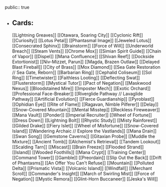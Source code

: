 public:: true
- ## Cards:
	[[Lightning Greaves]]
	[[Otawara, Soaring City]]
	[[Cyclonic Rift]]
	[[Curiosity]]
	[[Lotus Petal]]
	[[Phantasmal Image]]
	[[Jeweled Lotus]]
	[[Consecrated Sphinx]]
	[[Brainstorm]]
	[[Force of Will]]
	[[Underworld Breach]]
	[[Steam Vents]]
	[[Chrome Mox]]
	[[Simian Spirit Guide]]
	[[Chain of Vapor]]
	[[Dispel]]
	[[Mana Confluence]]
	[[Shivan Reef]]
	[[Dockside Extortionist]]
	[[Niv-Mizzet, Parun]]
	[[Magda, Brazen Outlaw]]
	[[Delayed Blast Fireball]]
	[[City of Brass]]
	[[Mox Diamond]]
	[[Sea Gate Restoration // Sea Gate, Reborn]]
	[[Barbarian Ring]]
	[[Cephalid Coliseum]]
	[[Sol Ring]]
	[[Timetwister]]
	[[Faithless Looting]]
	[[Deflecting Swat]]
	[[Flusterstorm]]
	[[Mystical Tutor]]
	[[Pact of Negation]]
	[[Maskwood Nexus]]
	[[Bloodstained Mire]]
	[[Imposter Mech]]
	[[Exotic Orchard]]
	[[Professional Face-Breaker]]
	[[Riverglide Pathway // Lavaglide Pathway]]
	[[Artificial Evolution]]
	[[Fierce Guardianship]]
	[[Pyroblast]]
	[[Ophidian Eye]]
	[[Rite of Flame]]
	[[Ragavan, Nimble Pilferer]]
	[[Delay]]
	[[Snow-Covered Mountain]]
	[[Mental Misstep]]
	[[Reckless Fireweaver]]
	[[Mana Vault]]
	[[Ponder]]
	[[Imperial Recruiter]]
	[[Wheel of Fortune]]
	[[Dress Down]]
	[[Lightning Bolt]]
	[[Rhystic Study]]
	[[Misty Rainforest]]
	[[Gilded Drake]]
	[[Fiery Islet]]
	[[Wheel of Misfortune]]
	[[Snow-Covered Island]]
	[[Wandering Archaic // Explore the Vastlands]]
	[[Mana Drain]]
	[[Swan Song]]
	[[Gemstone Caverns]]
	[[Gitaxian Probe]]
	[[Muddle the Mixture]]
	[[Ancient Tomb]]
	[[Alchemist's Retrieval]]
	[[Tandem Lookout]]
	[[Scalding Tarn]]
	[[Miscast]]
	[[Brain Freeze]]
	[[Flooded Strand]]
	[[Island]]
	[[Wooded Foothills]]
	[[Mana Crypt]]
	[[Training Center]]
	[[Command Tower]]
	[[Gamble]]
	[[Preordain]]
	[[Slip Out the Back]]
	[[Drift of Phantasms]]
	[[An Offer You Can't Refuse]]
	[[Mountain]]
	[[Polluted Delta]]
	[[Prismatic Vista]]
	[[Volcanic Island]]
	[[Windfall]]
	[[Merchant Scroll]]
	[[Commander's Insight]]
	[[March of Swirling Mist]]
	[[Force of Negation]]
	[[Mystic Remora]]
	[[Glint-Horn Buccaneer]]
	[[Jeska's Will]]

